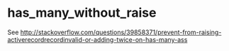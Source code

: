 # has_many_without_raise


See http://stackoverflow.com/questions/39858371/prevent-from-raising-activerecordrecordinvalid-or-adding-twice-on-has-many-ass
